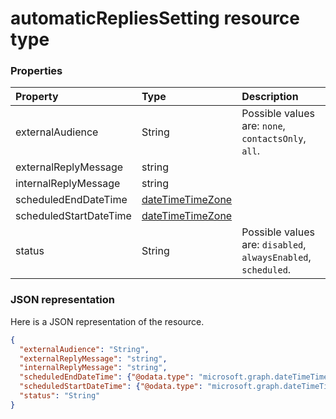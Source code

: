 # automaticRepliesSetting resource type




### Properties
| Property	   | Type	|Description|
|:---------------|:--------|:----------|
|externalAudience|String| Possible values are: `none`, `contactsOnly`, `all`.|
|externalReplyMessage|string||
|internalReplyMessage|string||
|scheduledEndDateTime|[dateTimeTimeZone](datetimetimezone.md)||
|scheduledStartDateTime|[dateTimeTimeZone](datetimetimezone.md)||
|status|String| Possible values are: `disabled`, `alwaysEnabled`, `scheduled`.|

### JSON representation

Here is a JSON representation of the resource.

<!-- {
  "blockType": "resource",
  "optionalProperties": [

  ],
  "@odata.type": "microsoft.graph.automaticRepliesSetting"
}-->

```json
{
  "externalAudience": "String",
  "externalReplyMessage": "string",
  "internalReplyMessage": "string",
  "scheduledEndDateTime": {"@odata.type": "microsoft.graph.dateTimeTimeZone"},
  "scheduledStartDateTime": {"@odata.type": "microsoft.graph.dateTimeTimeZone"},
  "status": "String"
}

```

<!-- uuid: 8fcb5dbc-d5aa-4681-8e31-b001d5168d79
2015-10-25 14:57:30 UTC -->
<!-- {
  "type": "#page.annotation",
  "description": "automaticRepliesSetting resource",
  "keywords": "",
  "section": "documentation",
  "tocPath": ""
}-->